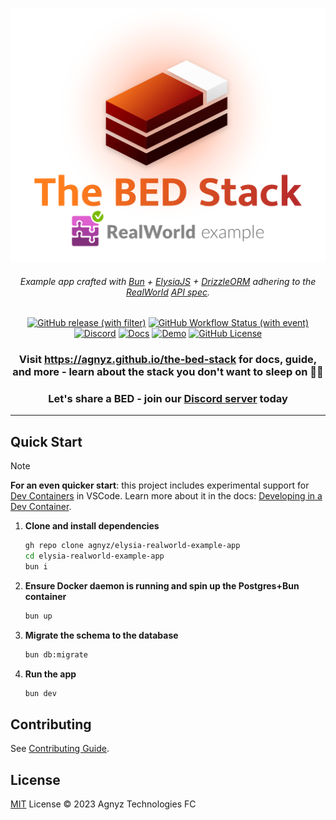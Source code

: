 <div align='center'>

![Logo for The BED Stack RealWorld example](logo.png)

###### _Example app crafted with [Bun](https://github.com/oven-sh/bun) + [ElysiaJS](https://github.com/elysiajs/elysia) + [DrizzleORM](https://github.com/drizzle-team/drizzle-orm) adhering to the [RealWorld](https://github.com/gothinkster/realworld) [API spec](https://realworld-docs.netlify.app/docs/specs/backend-specs/introduction/)._

[![GitHub release (with filter)](https://img.shields.io/github/v/release/agnyz/elysia-realworld-example-app?label&color=orange)](https://github.com/agnyz/elysia-realworld-example-app/releases)
[![GitHub Workflow Status (with event)](https://img.shields.io/github/actions/workflow/status/agnyz/elysia-realworld-example-app/test.yml)](https://github.com/agnyz/elysia-realworld-example-app/actions/workflows/test.yml) [![Discord](https://img.shields.io/badge/Discord-Agnyz%20Technologies-%235865F2)](https://discord.gg/PH4rBdTU) [![Docs](https://img.shields.io/badge/docs-website-blue)](https://agnyz.github.io/elysia-realworld-example-app) [![Demo](https://img.shields.io/badge/demo-website-blue)](https://demo.realworld.io/) [![GitHub License](https://img.shields.io/github/license/agnyz/elysia-realworld-example-app)](https://github.com/agnyz/elysia-realworld-example-app/blob/main/LICENSE)

### Visit https://agnyz.github.io/the-bed-stack for docs, guide, and more - learn about the stack you don't want to sleep on 🛌💤

### Let's share a BED - join our [Discord server](https://discord.gg/PH4rBdTU) today


</div>

---

## Quick Start

> [!NOTE]
> **For an even quicker start**: this project includes experimental support for [Dev Containers](https://code.visualstudio.com/docs/remote/containers) in VSCode. Learn more about it in the docs: [Developing in a Dev Container](https://agnyz.github.io/elysia-realworld-example-app/dev-container.html).

1. **Clone and install dependencies**

    ```sh
    gh repo clone agnyz/elysia-realworld-example-app
    cd elysia-realworld-example-app
    bun i
    ```

2. **Ensure Docker daemon is running and spin up the Postgres+Bun container**

    ```sh
    bun up
    ```
3. **Migrate the schema to the database**

    ```sh
    bun db:migrate
    ```

4. **Run the app**

    ```sh
    bun dev
    ```

## Contributing

See [Contributing Guide](CONTRIBUTING.md).

## License

[MIT](LICENSE) License © 2023 Agnyz Technologies FC
